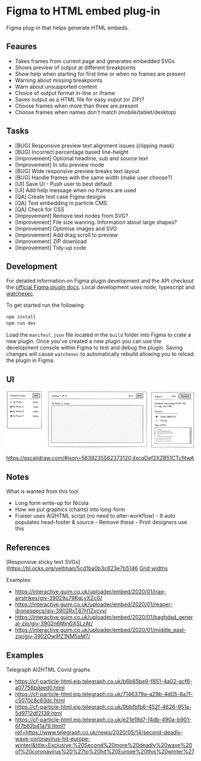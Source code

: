 # Figma to HTML embed plug-in

Figma plug-in that helps generate HTML embeds.

## Feaures

- Takes frames from current page and generates embedded SVGs
- Shows preview of output at different breakpoints
- Show help when starting for first time or when no frames are present
- Warning about missing breakpoints
- Warn about unsupported content
- Choice of output format in-line or iframe
- Saves output as a HTML file for easy ouput (or ZIP)?
- Choose frames when more than three are present
- Choose frames when names don't match (mobile/tablet/desktop)

## Tasks

- [BUG] Responsive preview text alignment issues (clipping mask)
- [BUG] Incorrect percentage based line-height
- [Improvement] Optional headline, sub and source text
- [Improvement] In situ preview mode
- [BUG] Wide responsive preview breaks text layout
- [BUG] Handle frames with the same width (make user choose?)
- [UI] Save UI - Push user to best default
- [UI] Add help message when no frames are used
- [QA] Create test case Figma designs
- [QA] Test embedding in particle CMS
- [QA] Check for CSS
- [Improvement] Remove text nodes from SVG?
- [Improvement] File size wanring. Information about large shapes?
- [Improvement] Optimise images and SVG
- [Improvement] Add drag scroll to preview
- [Improvement] ZIP download
- [Improvement] Tidy-up code

## Development

For detailed information on Figma plugin development and the API checkout the
[official Figma plugin docs](https://www.figma.com/plugin-docs/intro/). Local
development uses node, typescript and [watchexec](https://github.com/watchexec/watchexec).

To get started run the following:

```bash
npm install
npm run dev
```

Load the `manifest.json` file located in the `build` folder into Figma to crate
a new plugin. Once you've created a new plugin you can use the development console
within Figma to test and debug the plugin. Saving changes will cause `watchexec`
to automatically rebuild allowing you to reload the plugin in Figma.

## UI

![UI drawing](docs/ux-figma-to-html-UI.png)

https://excalidraw.com/#json=5639235562373120,iIxcqDef2XZB51CTcfitwA

## Notes

What is wanted from this tool

- Long form write-up for Nicola
- How we put graphics (charts) into long-form
- Fraiser uses AI2HTML script (no need to alter-workflow) - It auto populates head-footer & source - Remove these - Print designers use this

## References

[Responsive sticky text SVGs](https://bl.ocks.org/veltman/5cd1ba0b3c623e7b5146
[Grid widths](https://docs.google.com/spreadsheets/d/1AxeiLKKsQn7pq6wFKcKsSbAgR44K8CA1cLyBYre64IY/edit?ts=5ebd2636#gid=0)

Examples:

- https://interactive.guim.co.uk/uploader/embed/2020/01/iraq-airstrikes/giv-39029u79KgLyXZcG/
- https://interactive.guim.co.uk/uploader/embed/2020/01/reaper-dronespecs/giv-3902RxT87H1Zvcyy/
- https://interactive.guim.co.uk/uploader/embed/2020/01/baghdad_general-zip/giv-3902n6MjnGXSLzAt/
- https://interactive.guim.co.uk/uploader/embed/2020/01/middle_east-zip/giv-3902Ow9fZ1NM5sM7/

## Examples

Telegraph AI2HTML Covid graphs

- https://cf-particle-html.eip.telegraph.co.uk/b6b65be9-f851-4a02-acf6-a07756bdaed0.html
- https://cf-particle-html.eip.telegraph.co.uk/7146379a-a29b-4d05-8a7f-c5070c8c63dc.html
- https://cf-particle-html.eip.telegraph.co.uk/9bbfbfb6-452f-4626-951a-5d9712df2139.html
- https://cf-particle-html.eip.telegraph.co.uk/e21e19d7-f4db-490a-b901-6f7b62b41a79.html?ref=https://www.telegraph.co.uk/news/2020/05/14/second-deadly-wave-coronavirus-hit-europe-winter/&title=Exclusive:%20Second%20more%20deadly%20wave%20of%20coronavirus%20%27to%20hit%20Europe%20this%20winter%27
